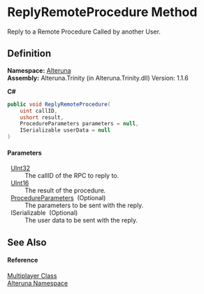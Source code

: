 # ReplyRemoteProcedure Method


Reply to a Remote Procedure Called by another User.



## Definition
**Namespace:** <a href="N_Alteruna">Alteruna</a>  
**Assembly:** Alteruna.Trinity (in Alteruna.Trinity.dll) Version: 1.1.6

**C#**
``` C#
public void ReplyRemoteProcedure(
	uint callID,
	ushort result,
	ProcedureParameters parameters = null,
	ISerializable userData = null
)
```



#### Parameters
<dl><dt>  <a href="https://learn.microsoft.com/dotnet/api/system.uint32" target="_blank" rel="noopener noreferrer">UInt32</a></dt><dd>The callID of the RPC to reply to.</dd><dt>  <a href="https://learn.microsoft.com/dotnet/api/system.uint16" target="_blank" rel="noopener noreferrer">UInt16</a></dt><dd>The result of the procedure.</dd><dt>  <a href="T_Alteruna_ProcedureParameters">ProcedureParameters</a>  (Optional)</dt><dd>The parameters to be sent with the reply.</dd><dt>  ISerializable  (Optional)</dt><dd>The user data to be sent with the reply.</dd></dl>

## See Also


#### Reference
<a href="T_Alteruna_Multiplayer">Multiplayer Class</a>  
<a href="N_Alteruna">Alteruna Namespace</a>  
